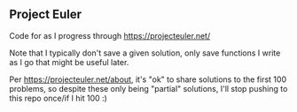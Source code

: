 ## Project Euler

Code for as I progress through https://projecteuler.net/

Note that I typically don't save a given solution, only save functions I write as I go that might be useful later.

Per https://projecteuler.net/about, it's "ok" to share solutions to the first 100 problems, so despite these only being "partial" solutions, I'll stop pushing to this repo once/if I hit 100 :)
